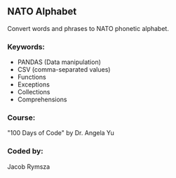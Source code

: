 ## NATO Alphabet
Convert words and phrases to NATO phonetic alphabet.
### Keywords:
* PANDAS (Data manipulation)
* CSV (comma-separated values)
* Functions
* Exceptions
* Collections
* Comprehensions
### Course:
"100 Days of Code" by Dr. Angela Yu
### Coded by:
Jacob Rymsza